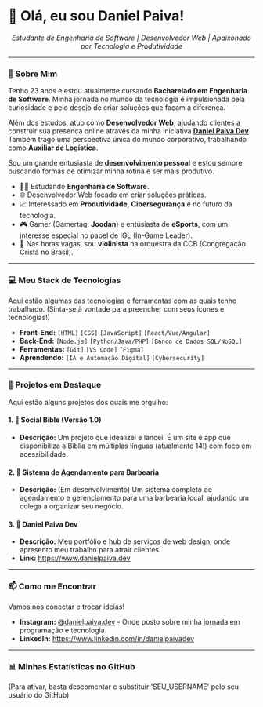 # 👋 Olá, eu sou Daniel Paiva!

<p align="center">
  <em>
    Estudante de Engenharia de Software | Desenvolvedor Web | Apaixonado por Tecnologia e Produtividade
  </em>
</p>

---

### 🚀 Sobre Mim

Tenho 23 anos e estou atualmente cursando **Bacharelado em Engenharia de Software**. Minha jornada no mundo da tecnologia é impulsionada pela curiosidade e pelo desejo de criar soluções que façam a diferença.

Além dos estudos, atuo como **Desenvolvedor Web**, ajudando clientes a construir sua presença online através da minha iniciativa [**Daniel Paiva Dev**](https://SEU_LINK_AQUI). Também trago uma perspectiva única do mundo corporativo, trabalhando como **Auxiliar de Logística**.

Sou um grande entusiasta de **desenvolvimento pessoal** e estou sempre buscando formas de otimizar minha rotina e ser mais produtivo.

* 👨‍💻 Estudando **Engenharia de Software**.
* 🌐 Desenvolvedor Web focado em criar soluções práticas.
* 📈 Interessado em **Produtividade**, **Cibersegurança** e no futuro da tecnologia.
* 🎮 Gamer (Gamertag: **Joodan**) e entusiasta de **eSports**, com um interesse especial no papel de IGL (In-Game Leader).
* 🎻 Nas horas vagas, sou **violinista** na orquestra da CCB (Congregação Cristã no Brasil).

---

### 💻 Meu Stack de Tecnologias

Aqui estão algumas das tecnologias e ferramentas com as quais tenho trabalhado. (Sinta-se à vontade para preencher com seus ícones e tecnologias!)

* **Front-End:** `[HTML]` `[CSS]` `[JavaScript]` `[React/Vue/Angular]`
* **Back-End:** `[Node.js]` `[Python/Java/PHP]` `[Banco de Dados SQL/NoSQL]`
* **Ferramentas:** `[Git]` `[VS Code]` `[Figma]`
* **Aprendendo:** `[IA e Automação Digital]` `[Cybersecurity]`

---

### 🌟 Projetos em Destaque

Aqui estão alguns projetos dos quais me orgulho:

#### 1. 📖 Social Bible (Versão 1.0)
* **Descrição:** Um projeto que idealizei e lancei. É um site e app que disponibiliza a Bíblia em múltiplas línguas (atualmente 14!) com foco em acessibilidade.

#### 2. 💈 Sistema de Agendamento para Barbearia
* **Descrição:** (Em desenvolvimento) Um sistema completo de agendamento e gerenciamento para uma barbearia local, ajudando um colega a organizar seu negócio.

#### 3. 💼 Daniel Paiva Dev
* **Descrição:** Meu portfólio e hub de serviços de web design, onde apresento meu trabalho para atrair clientes.
* **Link:** https://www.danielpaiva.dev

---

### 📫 Como me Encontrar

Vamos nos conectar e trocar ideias!

* **Instagram:** [@danielpaiva.dev](https://www.instagram.com/danielpaiva.dev) - Onde posto sobre minha jornada em programação e tecnologia.
* **LinkedIn:** https://www.linkedin.com/in/danielpaivadev

---

### 📊 Minhas Estatísticas no GitHub

(Para ativar, basta descomentar e substituir 'SEU_USERNAME' pelo seu usuário do GitHub)
